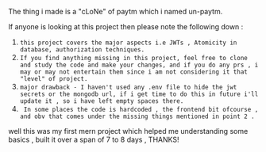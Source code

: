 The thing i made is a "cLoNe" of paytm which i named un-paytm.


If anyone is looking at this project then please note the following down :


 1. ``` this project covers the major aspects i.e JWTs , Atomicity in database, authorization techniques. ```
 2. ``` If you find anything missing in this project, feel free to clone and study the code and make your changes, and if you do any prs , i may or may not entertain them since i am not considering it that "level" of project.  ```
 3. ``` major drawback - I haven't used any .env file to hide the jwt secrets or the mongodb url, if i get time to do this in future i'll update it , so i have left empty spaces there.  ```
 4. ``` In some places the code is hardcoded , the frontend bit ofcourse , and obv that comes under the missing things mentioned in point 2 .```


 well this was my first mern project which helped me understanding some basics , built it over a span of 7 to 8 days , THANKS! 